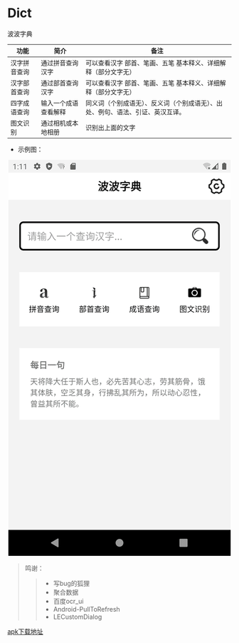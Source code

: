 # Dict
波波字典

功能|简介|备注
--|--|--
汉字拼音查询|通过拼音查询汉字|可以查看汉字 部首、笔画、五笔 基本释义、详细解释（部分文字无）
汉字部首查询|通过部首查询汉字|可以查看汉字 部首、笔画、五笔 基本释义、详细解释（部分文字无）
四字成语查询|输入一个成语查看解释|同义词（个别成语无）、反义词（个别成语无）、出处、例句、语法、引证、英汉互译。
图文识别|通过相机或本地相册|识别出上面的文字


* 示例图：

<div align="center">
<img src="https://github.com/leonInShanghai/Dict/blob/master/picture/dictionary.gif?raw=true" alt="示例图"/>
</div>

>鸣谢：
>> * 写bug的狐狸
>> * 聚合数据
>> * 百度ocr_ui
>> * Android-PullToRefresh
>> * LECustomDialog

<a href="https://github.com/leonInShanghai/Dict/blob/master/app/release/app-release.apk" target="_blank">apk下载地址</a>